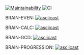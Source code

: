 [![Maintainability](https://api.codeclimate.com/v1/badges/a99a88d28ad37a79dbf6/maintainability)](https://codeclimate.com/github/codeclimate/codeclimate/maintainability)
![CI](https://github.com/pavelchausov/frontend-project-lvl1/workflows/CI/badge.svg)

BRAIN-EVEN:
[![asciicast](https://asciinema.org/a/TpniAwTlmxLPwCBNwuOIZZRTa.svg)](https://asciinema.org/a/TpniAwTlmxLPwCBNwuOIZZRTa)

BRAIN-CALC:
[![asciicast](https://asciinema.org/a/krMqf7d8yFdHCF9vv1upemM8d.svg)](https://asciinema.org/a/krMqf7d8yFdHCF9vv1upemM8d)

BRAIN-GCD:
[![asciicast](https://asciinema.org/a/BmbwFeWZvluDVbR6QO8e9PnPx.svg)](https://asciinema.org/a/BmbwFeWZvluDVbR6QO8e9PnPx)

BRAIN-PROGRESSION:
[![asciicast](https://asciinema.org/a/HdwNA60wQQKqOvNhFWsAkd15N.svg)](https://asciinema.org/a/HdwNA60wQQKqOvNhFWsAkd15N)